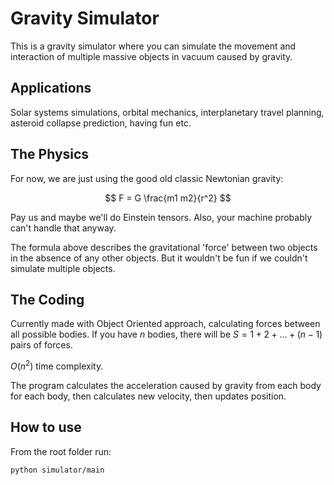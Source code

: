 # Gravity Simulator

This is a gravity simulator where you can simulate the movement and interaction of multiple massive objects in vacuum caused by gravity.

## Applications

Solar systems simulations, orbital mechanics, interplanetary travel planning, asteroid collapse prediction, having fun etc.

## The Physics

For now, we are just using the good old classic Newtonian gravity:

$$ F = G \frac{m1 m2}{r^2}  $$

Pay us and maybe we'll do Einstein tensors. Also, your machine probably can't handle that anyway.

The formula above describes the gravitational 'force' between two objects in the absence of any other objects. But it wouldn't be fun if we couldn't simulate multiple objects.


## The Coding

Currently made with Object Oriented approach, calculating forces between all possible bodies. If you have $n$ bodies, there will be
$S = 1 + 2 + ... + (n - 1)$
pairs of forces.

$O(n^2)$ time complexity.

The program calculates the acceleration caused by gravity from each body for each body, then calculates new velocity, then updates position.


## How to use

From the root folder run:
```
python simulator/main
```